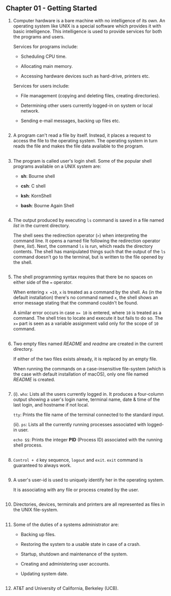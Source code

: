## Chapter 01 - Getting Started

01.	Computer hardware is a bare machine with no intelligence of its own. An operating system like UNIX is a special software which provides it with basic intelligence. This intelligence is used to provide services for both the programs and users.

	Services for programs include:

	-	Scheduling CPU time.

	-	Allocating main memory.

	-	Accessing hardware devices such as hard-drive, printers etc.

	Services for users include:

	-	File management (copying and deleting files, creating directories).

	-	Determining other users currently logged-in on system or local network.

	-	Sending e-mail messages, backing up files etc.

##

02.	A program can't read a file by itself. Instead, it places a request to access the file to the operating system. The operating system in turn reads the file and makes the file data available to the program.

##

03.	The program is called user's login shell. Some of the popular shell programs available on a UNIX system are:

	-	**sh**: Bourne shell
	
	-	**csh**: C shell
	
	-	**ksh**: KornShell
	
	-	**bash**: Bourne Again Shell

##

04.	The output produced by executing `ls` command is saved in a file named _list_ in the current directory.

	The shell sees the redirection operator (`>`) when interpreting the command line. It opens a named file following the redirection operator (here, _list_). Next, the command `ls` is run, which reads the directory contents. The shell has manipulated things such that the output of the `ls` command doesn't go to the terminal, but is written to the file opened by the shell.

##

05.	The shell programming syntax requires that there be no spaces on either side of the `=` operator.

	When entering `x =10`, `x` is treated as a command by the shell. As (in the default installation) there's no command named `x`, the shell shows an error message stating that the command couldn't be found.

	A similar error occurs in case `x= 10` is entered, where `10` is treated as a command. The shell tries to locate and execute it but fails to do so. The `x=` part is seen as a variable assignment valid only for the scope of `10` command.

##

06.	Two empty files named _README_ and _readme_ are created in the current directory.

	If either of the two files exists already, it is replaced by an empty file.

	When running the commands on a case-insensitive file-system (which is the case with default installation of macOS), only one file named _README_ is created.

##

07.	(i). `who`: Lists all the users currently logged in. It produces a four-column output showing a user's login name, terminal name, date & time of the last login, and hostname if not local.

	`tty`: Prints the file name of the terminal connected to the standard input.

	(ii). `ps`: Lists all the currently running processes associated with logged-in user.

	`echo $$`: Prints the integer **PID** (Process ID) associated with the running shell process.

##

08.	`Control + d` key sequence, `logout` and `exit`. `exit` command is guaranteed to always work.

##

09.	A user's user-id is used to uniquely identify her in the operating system.

	It is associating with any file or process created by the user.

##

10.	Directories, devices, terminals and printers are all represented as files in the UNIX file-system.

##

11.	Some of the duties of a systems administrator are:

	-	Backing up files.

	-	Restoring the system to a usable state in case of a crash.

	-	Startup, shutdown and maintenance of the system.

	-	Creating and administering user accounts.

	-	Updating system date.

##

12.	AT&T and University of California, Berkeley (UCB).

##
